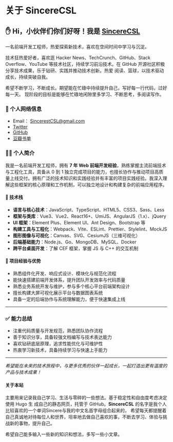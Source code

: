 # 关于 SincereCSL

## ✋ Hi，小伙伴们你们好呀！我是 [SincereCSL](https://sincerecsl.github.io)

一名前端开发工程师，热爱探索新技术，喜欢在空间时间中学习与沉淀。

技术狂热爱好者，喜欢逛 Hacker News、TechCrunch、GitHub、Stack Overflow、YouTube 等技术社区，持续学习前沿技术。在 GitHub 开源社区积极分享技术成果，乐于钻研、实践并推动技术创新。热爱 阅读、篮球，以技术驱动成长，持续突破自我。

希望不断学习，不断成长。期望能在忙碌中持续提升自己，写好每一行代码，过好每一天。 现阶段的目标是能够在忙碌地闲隙里多学习、不断思考，多阅读写作。

### 📡 个人网络信息

- Email： SincerestCSL@gmail.com
- [Twitter](https://twitter.com/csl_sincere)
- [GitHub](https://github.com/SincereCSL)
- [豆瓣书单](https://www.douban.com/people/162273216/?_i=8436087R3KF6ZX)


### 👨‍💻 个人简介

我是一名前端开发工程师，拥有 **7 年 Web 前端开发经验**，熟练掌握主流前端技术与工程化工具，具备从 0 到 1 独立完成项目的能力，也擅长协作与推动项目高质量上线交付。拥有广泛的技术知识和实践经验并有丰富的项目实践经验。我深入理解这些框架的核心原理和工作机制，可以独立地设计和构建复杂的前端应用程序。

#### 🔧 技术栈

- **语言与核心技术**：JavaScript、TypeScript、HTML5、CSS3、Sass、Less
- **框架与类库**：Vue3、Vue2、React16+、UmiJS、AngularJS（1.x）、jQuery
- **UI 框架**：Element Plus、Element UI、Ant Design、Bootstrap 等
- **构建工具与工程化**：Webpack、Vite、ESLint、Prettier、Stylelint、MockJS
- **图形图像与可视化**：Canvas、SVG、CesiumJS（三维可视化）
- **后端基础能力**：Node.js、Go、MongoDB、MySQL、Docker
- **跨平台桌面开发**：了解 CEF 框架，掌握 JS 与 C++ 的交互机制

#### 🧠 项目经验与优势

- 熟悉组件化开发、响应式设计、模块化与规范化流程
- 能快速搭建前端开发体系，提升团队开发效率与代码质量
- 熟悉业务系统开发与维护，参与多个核心平台前端架构设计
- 擅长构建大屏可视化展示平台与数据图表系统
- 具备一定的后端协作与系统理解能力，便于快速集成上线

---

### ✅ 能力总结

- 注重代码质量与开发规范，熟悉团队协作流程
- 善于知识分享，具备较强文档编写与技术表达能力
- 喜欢钻研底层原理，追求性能优化与可维护性
- 热衷学习新技术，具备持续学习与快速上手能力

---

_希望能在未来的技术旅程中，与更多优秀的伙伴一起成长，一起打造出更有温度的产品与技术成果！_


#### 关于本站

主要用来记录我自己学习、生活与零碎的一些想法。基于稳定性和自由度考虑决定使用 Hugo 生 成自己的静态网页，托管于 GitHub。**SincereCSL** 的名字是我个人比较喜欢的一个单词Sincere与我的中文名首字母组合起来的，
希望每天都提醒着自己真诚地对待每位人和世界，坦率地去做自己喜欢的事，不断去学习、体验与挑战新的事物，提升自己。

希望自己能多输入一些新的知识和想法，多写一些小文章。


